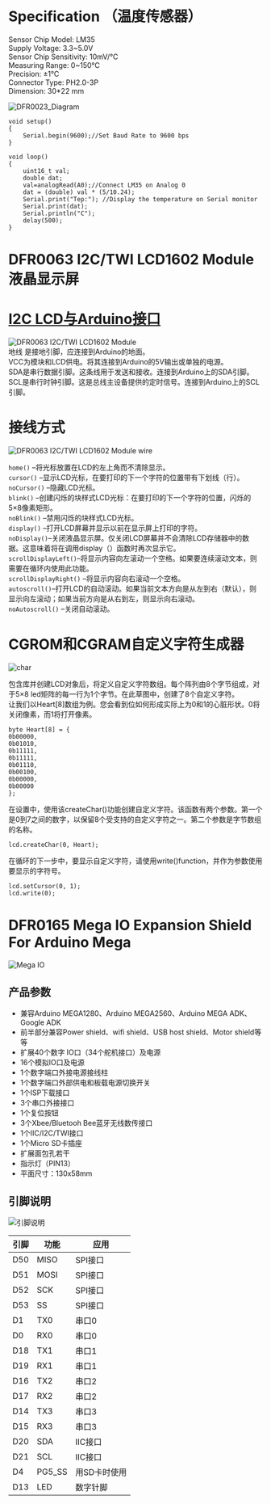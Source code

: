 # Specification （温度传感器）
Sensor Chip Model: LM35  
Supply Voltage: 3.3~5.0V  
Sensor Chip Sensitivity: 10mV/℃  
Measuring Range: 0~150℃  
Precision: ±1℃  
Connector Type: PH2.0-3P  
Dimension: 30*22 mm  

![DFR0023_Diagram](./img/DFR0023_Diagram.png)

```
void setup()
{
    Serial.begin(9600);//Set Baud Rate to 9600 bps
}

void loop()
{
    uint16_t val;
    double dat;
    val=analogRead(A0);//Connect LM35 on Analog 0
    dat = (double) val * (5/10.24);
    Serial.print("Tep:"); //Display the temperature on Serial monitor
    Serial.print(dat);
    Serial.println("C");
    delay(500);
}
```  

# DFR0063 I2C/TWI LCD1602 Module 液晶显示屏  
# [I2C LCD与Arduino接口](https://zhuanlan.zhihu.com/p/349791145)  

![DFR0063 I2C/TWI LCD1602 Module](./img/v2-255a557eba4e4614000d9328d482d42c_720w.webp)  
地线 是接地引脚，应连接到Arduino的地面。  
VCC为模块和LCD供电。将其连接到Arduino的5V输出或单独的电源。  
SDA是串行数据引脚。这条线用于发送和接收。连接到Arduino上的SDA引脚。  
SCL是串行时钟引脚。这是总线主设备提供的定时信号。连接到Arduino上的SCL引脚。  

# 接线方式  
![DFR0063 I2C/TWI LCD1602 Module wire](./img/v2-d4bf7557aafe14e5c7c1d8e579f4d02e_720w.webp)

`home()` –将光标放置在LCD的左上角而不清除显示。  
`cursor()` –显示LCD光标，在要打印的下一个字符的位置带有下划线（行）。  
`noCursor()` –隐藏LCD光标。  
`blink()` –创建闪烁的块样式LCD光标：在要打印的下一个字符的位置，闪烁的5×8像素矩形。  
`noBlink()` –禁用闪烁的块样式LCD光标。  
`display()` –打开LCD屏幕并显示以前在显示屏上打印的字符。  
`noDisplay()`–关闭液晶显示屏。仅关闭LCD屏幕并不会清除LCD存储器中的数据。这意味着将在调用display（）函数时再次显示它。  
`scrollDisplayLeft()`–将显示内容向左滚动一个空格。如果要连续滚动文本，则需要在循环内使用此功能。  
`scrollDisplayRight()` –将显示内容向右滚动一个空格。  
`autoscroll()`–打开LCD的自动滚动。如果当前文本方向是从左到右（默认），则显示向左滚动；如果当前方向是从右到左，则显示向右滚动。  
`noAutoscroll()` –关闭自动滚动。  

# CGROM和CGRAM自定义字符生成器  
![char](./img/char.webp)  

包含库并创建LCD对象后，将定义自定义字符数组。每个阵列由8个字节组成，对于5×8 led矩阵的每一行为1个字节。在此草图中，创建了8个自定义字符。  
让我们以Heart[8]数组为例。您会看到位如何形成实际上为0和1的心脏形状。0将关闭像素，而1将打开像素。  
```
byte Heart[8] = {
0b00000,
0b01010,
0b11111,
0b11111,
0b01110,
0b00100,
0b00000,
0b00000
};
```  
在设置中，使用该createChar()功能创建自定义字符。该函数有两个参数。第一个是0到7之间的数字，以保留8个受支持的自定义字符之一。第二个参数是字节数组的名称。  
```
lcd.createChar(0, Heart);
```  
在循环的下一步中，要显示自定义字符，请使用write()function，并作为参数使用要显示的字符号。  
```
lcd.setCursor(0, 1);
lcd.write(0);
```

# DFR0165 Mega IO Expansion Shield For Arduino Mega  
![Mega IO](./img/2195ca01b10fdaa0ba12bcea21fd392c.png)

## 产品参数
+ 兼容Arduino MEGA1280、Arduino MEGA2560、Arduino MEGA ADK、Google ADK  
+ 前半部分兼容Power shield、wifi shield、USB host shield、Motor shield等等  
+ 扩展40个数字 IO口（34个舵机接口）及电源  
+ 16个模拟IO口及电源  
+ 1个数字端口外接电源接线柱  
+ 1个数字端口外部供电和板载电源切换开关  
+ 1个ISP下载接口  
+ 3个串口外接接口  
+ 1个复位按钮  
+ 3个Xbee/Bluetooh Bee蓝牙无线数传接口  
+ 1个IIC/I2C/TWI接口  
+ 1个Micro SD卡插座  
+ 扩展面包孔若干  
+ 指示灯（PIN13）  
+ 平面尺寸：130x58mm  

## 引脚说明
![引脚说明](./img/MegaEXV2_Diag_cn.png)  
<table>
<thead>
<tr>
<th><strong>引脚</strong></th>
<th><strong>功能</strong></th>
<th><strong>应用</strong></th>
</tr>
</thead>
<tbody><tr>
<td>D50</td>
<td>MISO</td>
<td>SPI接口</td>
</tr>
<tr>
<td>D51</td>
<td>MOSI</td>
<td>SPI接口</td>
</tr>
<tr>
<td>D52</td>
<td>SCK</td>
<td>SPI接口</td>
</tr>
<tr>
<td>D53</td>
<td>SS</td>
<td>SPI接口</td>
</tr>
<tr>
<td>D1</td>
<td>TX0</td>
<td>串口0</td>
</tr>
<tr>
<td>D0</td>
<td>RX0</td>
<td>串口0</td>
</tr>
<tr>
<td>D18</td>
<td>TX1</td>
<td>串口1</td>
</tr>
<tr>
<td>D19</td>
<td>RX1</td>
<td>串口1</td>
</tr>
<tr>
<td>D16</td>
<td>TX2</td>
<td>串口2</td>
</tr>
<tr>
<td>D17</td>
<td>RX2</td>
<td>串口2</td>
</tr>
<tr>
<td>D14</td>
<td>TX3</td>
<td>串口3</td>
</tr>
<tr>
<td>D15</td>
<td>RX3</td>
<td>串口3</td>
</tr>
<tr>
<td>D20</td>
<td>SDA</td>
<td>IIC接口</td>
</tr>
<tr>
<td>D21</td>
<td>SCL</td>
<td>IIC接口</td>
</tr>
<tr>
<td>D4</td>
<td>PG5_SS</td>
<td>用SD卡时使用</td>
</tr>
<tr>
<td>D13</td>
<td>LED</td>
<td>数字针脚</td>
</tr>
</tbody></table>

